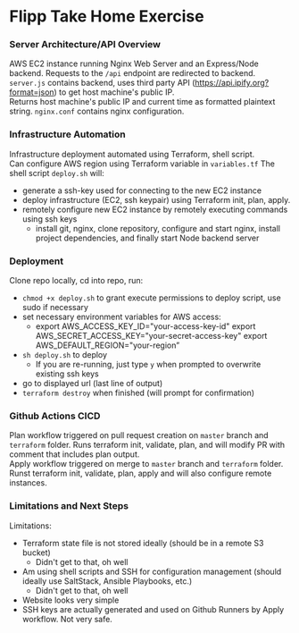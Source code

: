 # Flipp Take Home Exercise
### Server Architecture/API Overview
AWS EC2 instance running Nginx Web Server and an Express/Node backend. Requests to the `/api` endpoint are redirected to backend.  
`server.js` contains backend, uses third party API (https://api.ipify.org?format=json) to get host machine's public IP.  
Returns host machine's public IP and current time as formatted plaintext string.
`nginx.conf` contains nginx configuration.

### Infrastructure Automation
Infrastructure deployment automated using Terraform, shell script.  
Can configure AWS region using Terraform variable in `variables.tf`
The shell script `deploy.sh` will:
* generate a ssh-key used for connecting to the new EC2 instance
* deploy infrastructure (EC2, ssh keypair) using Terraform init, plan, apply.
* remotely configure new EC2 instance by remotely executing commands using ssh keys
    * install git, nginx, clone repository, configure and start nginx, install project dependencies, and finally start Node backend server

### Deployment
Clone repo locally, cd into repo, run:
* `chmod +x deploy.sh` to grant execute permissions to deploy script, use sudo if necessary
* set necessary environment variables for AWS access:  
    * export AWS_ACCESS_KEY_ID="your-access-key-id"
    export AWS_SECRET_ACCESS_KEY="your-secret-access-key"
    export AWS_DEFAULT_REGION="your-region”
* `sh deploy.sh` to deploy
    * If you are re-running, just type `y` when prompted to overwrite existing ssh keys
* go to displayed url (last line of output)
* `terraform destroy` when finished (will prompt for confirmation)

### Github Actions CICD
Plan workflow triggered on pull request creation on `master` branch and `terraform` folder. Runs terraform init, validate, plan, and will modify PR with comment that includes plan output.  
Apply workflow triggered on merge to `master` branch and `terraform` folder. Runst terraform init, validate, plan, apply and will also configure remote instances.

### Limitations and Next Steps
Limitations:
* Terraform state file is not stored ideally (should be in a remote S3 bucket)
    * Didn't get to that, oh well
* Am using shell scripts and SSH for configuration management (should ideally use SaltStack, Ansible Playbooks, etc.)
    * Didn't get to that, oh well
* Website looks very simple
* SSH keys are actually generated and used on Github Runners by Apply workflow. Not very safe.

